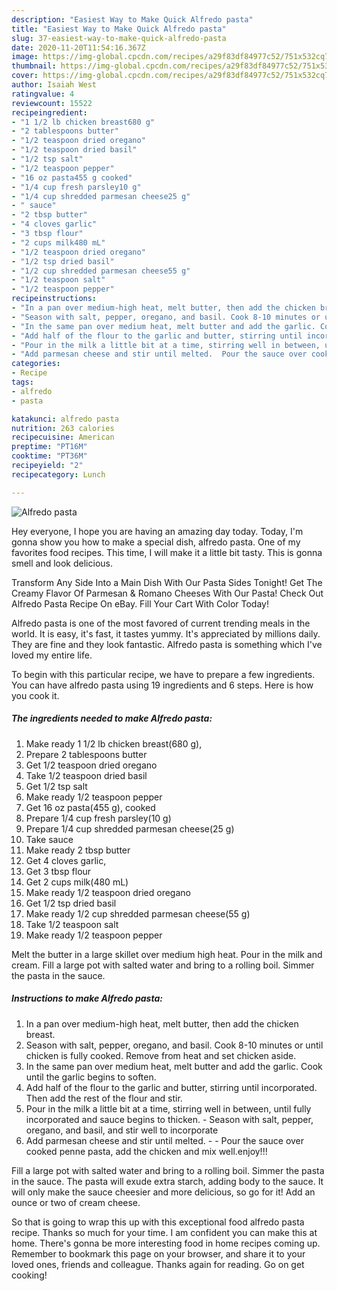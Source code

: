 ```yaml
---
description: "Easiest Way to Make Quick Alfredo pasta"
title: "Easiest Way to Make Quick Alfredo pasta"
slug: 37-easiest-way-to-make-quick-alfredo-pasta
date: 2020-11-20T11:54:16.367Z
image: https://img-global.cpcdn.com/recipes/a29f83df84977c52/751x532cq70/alfredo-pasta-recipe-main-photo.jpg
thumbnail: https://img-global.cpcdn.com/recipes/a29f83df84977c52/751x532cq70/alfredo-pasta-recipe-main-photo.jpg
cover: https://img-global.cpcdn.com/recipes/a29f83df84977c52/751x532cq70/alfredo-pasta-recipe-main-photo.jpg
author: Isaiah West
ratingvalue: 4
reviewcount: 15522
recipeingredient:
- "1 1/2 lb chicken breast680 g"
- "2 tablespoons butter"
- "1/2 teaspoon dried oregano"
- "1/2 teaspoon dried basil"
- "1/2 tsp salt"
- "1/2 teaspoon pepper"
- "16 oz pasta455 g cooked"
- "1/4 cup fresh parsley10 g"
- "1/4 cup shredded parmesan cheese25 g"
- " sauce"
- "2 tbsp butter"
- "4 cloves garlic"
- "3 tbsp flour"
- "2 cups milk480 mL"
- "1/2 teaspoon dried oregano"
- "1/2 tsp dried basil"
- "1/2 cup shredded parmesan cheese55 g"
- "1/2 teaspoon salt"
- "1/2 teaspoon pepper"
recipeinstructions:
- "In a pan over medium-high heat, melt butter, then add the chicken breast."
- "Season with salt, pepper, oregano, and basil. Cook 8-10 minutes or until chicken is fully cooked. Remove from heat and set chicken aside."
- "In the same pan over medium heat, melt butter and add the garlic. Cook until the garlic begins to soften."
- "Add half of the flour to the garlic and butter, stirring until incorporated. Then add the rest of the flour and stir."
- "Pour in the milk a little bit at a time, stirring well in between, until fully incorporated and sauce begins to thicken. Season with salt, pepper, oregano, and basil, and stir well to incorporate"
- "Add parmesan cheese and stir until melted.  Pour the sauce over cooked penne pasta, add the chicken and mix well.enjoy!!!"
categories:
- Recipe
tags:
- alfredo
- pasta

katakunci: alfredo pasta 
nutrition: 263 calories
recipecuisine: American
preptime: "PT16M"
cooktime: "PT36M"
recipeyield: "2"
recipecategory: Lunch

---
```



![Alfredo pasta](https://img-global.cpcdn.com/recipes/a29f83df84977c52/751x532cq70/alfredo-pasta-recipe-main-photo.jpg)

Hey everyone, I hope you are having an amazing day today. Today, I'm gonna show you how to make a special dish, alfredo pasta. One of my favorites food recipes. This time, I will make it a little bit tasty. This is gonna smell and look delicious.

Transform Any Side Into a Main Dish With Our Pasta Sides Tonight! Get The Creamy Flavor Of Parmesan &amp; Romano Cheeses With Our Pasta! Check Out Alfredo Pasta Recipe On eBay. Fill Your Cart With Color Today!

Alfredo pasta is one of the most favored of current trending meals in the world. It is easy, it's fast, it tastes yummy. It's appreciated by millions daily. They are fine and they look fantastic. Alfredo pasta is something which I've loved my entire life.


To begin with this particular recipe, we have to prepare a few ingredients. You can have alfredo pasta using 19 ingredients and 6 steps. Here is how you cook it.

<!--inarticleads1-->

##### The ingredients needed to make Alfredo pasta:

1. Make ready 1 1/2 lb chicken breast(680 g),
1. Prepare 2 tablespoons butter
1. Get 1/2 teaspoon dried oregano
1. Take 1/2 teaspoon dried basil
1. Get 1/2 tsp salt
1. Make ready 1/2 teaspoon pepper
1. Get 16 oz pasta(455 g), cooked
1. Prepare 1/4 cup fresh parsley(10 g)
1. Prepare 1/4 cup shredded parmesan cheese(25 g)
1. Take  sauce
1. Make ready 2 tbsp butter
1. Get 4 cloves garlic,
1. Get 3 tbsp flour
1. Get 2 cups milk(480 mL)
1. Make ready 1/2 teaspoon dried oregano
1. Get 1/2 tsp dried basil
1. Make ready 1/2 cup shredded parmesan cheese(55 g)
1. Take 1/2 teaspoon salt
1. Make ready 1/2 teaspoon pepper


Melt the butter in a large skillet over medium high heat. Pour in the milk and cream. Fill a large pot with salted water and bring to a rolling boil. Simmer the pasta in the sauce. 

<!--inarticleads2-->

##### Instructions to make Alfredo pasta:

1. In a pan over medium-high heat, melt butter, then add the chicken breast.
1. Season with salt, pepper, oregano, and basil. Cook 8-10 minutes or until chicken is fully cooked. Remove from heat and set chicken aside.
1. In the same pan over medium heat, melt butter and add the garlic. Cook until the garlic begins to soften.
1. Add half of the flour to the garlic and butter, stirring until incorporated. Then add the rest of the flour and stir.
1. Pour in the milk a little bit at a time, stirring well in between, until fully incorporated and sauce begins to thicken. - Season with salt, pepper, oregano, and basil, and stir well to incorporate
1. Add parmesan cheese and stir until melted. -  - Pour the sauce over cooked penne pasta, add the chicken and mix well.enjoy!!!


Fill a large pot with salted water and bring to a rolling boil. Simmer the pasta in the sauce. The pasta will exude extra starch, adding body to the sauce. It will only make the sauce cheesier and more delicious, so go for it! Add an ounce or two of cream cheese. 

So that is going to wrap this up with this exceptional food alfredo pasta recipe. Thanks so much for your time. I am confident you can make this at home. There's gonna be more interesting food in home recipes coming up. Remember to bookmark this page on your browser, and share it to your loved ones, friends and colleague. Thanks again for reading. Go on get cooking!
